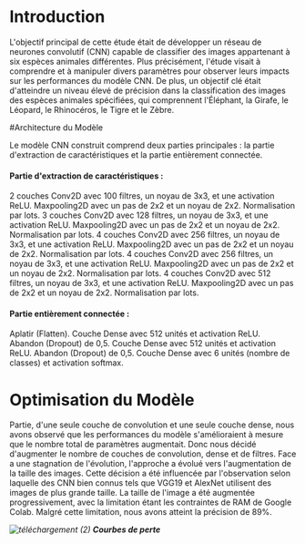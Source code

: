 # Introduction
L'objectif principal de cette étude était de développer un réseau de neurones convolutif (CNN) capable de classifier des images appartenant à six espèces animales différentes. Plus précisément, l'étude visait à comprendre et à manipuler divers paramètres pour observer leurs impacts sur les performances du modèle CNN. De plus, un objectif clé était d'atteindre un niveau élevé de précision dans la classification des images des espèces animales spécifiées, qui comprennent l'Éléphant, la Girafe, le Léopard, le Rhinocéros, le Tigre et le Zèbre.

#Architecture du Modèle

Le modèle CNN construit comprend deux parties principales : la partie d'extraction de caractéristiques et la partie entièrement connectée.

#### Partie d'extraction de caractéristiques :

2 couches Conv2D avec 100 filtres, un noyau de 3x3, et une activation ReLU.
Maxpooling2D avec un pas de 2x2 et un noyau de 2x2.
Normalisation par lots.
3 couches Conv2D avec 128 filtres, un noyau de 3x3, et une activation ReLU.
Maxpooling2D avec un pas de 2x2 et un noyau de 2x2.
Normalisation par lots.
4 couches Conv2D avec 256 filtres, un noyau de 3x3, et une activation ReLU.
Maxpooling2D avec un pas de 2x2 et un noyau de 2x2.
Normalisation par lots.
4 couches Conv2D avec 256 filtres, un noyau de 3x3, et une activation ReLU.
Maxpooling2D avec un pas de 2x2 et un noyau de 2x2.
Normalisation par lots.
4 couches Conv2D avec 512 filtres, un noyau de 3x3, et une activation ReLU.
Maxpooling2D avec un pas de 2x2 et un noyau de 2x2.
Normalisation par lots.

#### Partie entièrement connectée :

Aplatir (Flatten).
Couche Dense avec 512 unités et activation ReLU.
Abandon (Dropout) de 0,5.
Couche Dense avec 512 unités et activation ReLU.
Abandon (Dropout) de 0,5.
Couche Dense avec 6 unités (nombre de classes) et activation softmax.

# Optimisation du Modèle
Partie, d'une seule couche de convolution et une seule couche dense, nous avons observé que les performances du modèle s'amélioraient à mesure que le nombre total de paramètres augmentait. Donc nous décidé d'augmenter le nombre de couches de convolution, dense et de filtres. Face a une stagnation de l'évolution, l'approche a évolué vers l'augmentation de la taille des images. Cette décision a été influencée par l'observation selon laquelle des CNN bien connus tels que VGG19 et AlexNet utilisent des images de plus grande taille. La taille de l'image a été augmentée progressivement, avec la limitation étant les contraintes de RAM de Google Colab. Malgré cette limitation, nous avons atteint la précision de 89%.

_![téléchargement (2)](https://github.com/MamoudouSD/My_IA_project/assets/98142692/32efbe84-f50d-4875-9c70-fac6a701e607)_
_**Courbes de perte**_
